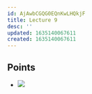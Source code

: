```yaml
---
id: AjAwbCGQG0EQnKwLHQkjF
title: Lecture 9
desc: ''
updated: 1635140067611
created: 1635140067611
---
```




## Points
* ![](/assets/images/2021-10-25-11-39-22.png)
